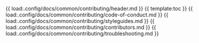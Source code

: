{{ load:.config/docs/common/contributing/header.md }}
{{ template:toc }}
{{ load:.config/docs/common/contributing/code-of-conduct.md }}
{{ load:.config/docs/common/contributing/styleguides.md }}
{{ load:.config/docs/common/contributing/contributors.md }}
{{ load:.config/docs/common/contributing/troubleshooting.md }}
